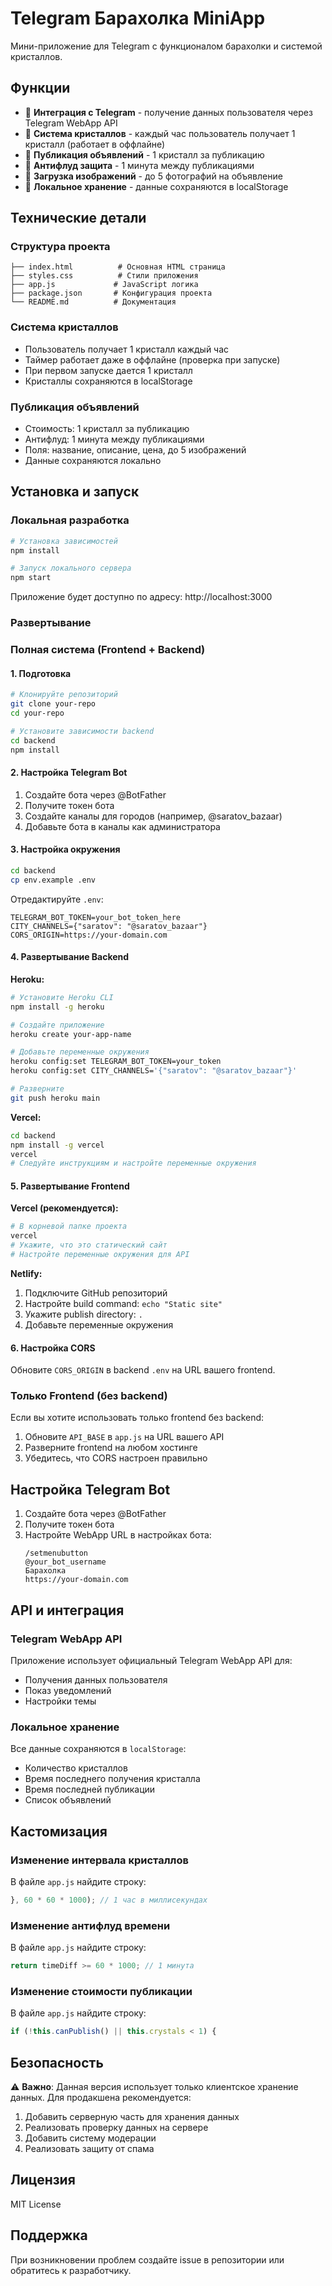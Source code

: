 # Telegram Барахолка MiniApp

Мини-приложение для Telegram с функционалом барахолки и системой кристаллов.

## Функции

- 🔐 **Интеграция с Telegram** - получение данных пользователя через Telegram WebApp API
- 💎 **Система кристаллов** - каждый час пользователь получает 1 кристалл (работает в оффлайне)
- 📝 **Публикация объявлений** - 1 кристалл за публикацию
- 🚫 **Антифлуд защита** - 1 минута между публикациями
- 📸 **Загрузка изображений** - до 5 фотографий на объявление
- 💾 **Локальное хранение** - данные сохраняются в localStorage

## Технические детали

### Структура проекта
```
├── index.html          # Основная HTML страница
├── styles.css          # Стили приложения
├── app.js             # JavaScript логика
├── package.json       # Конфигурация проекта
└── README.md          # Документация
```

### Система кристаллов
- Пользователь получает 1 кристалл каждый час
- Таймер работает даже в оффлайне (проверка при запуске)
- При первом запуске дается 1 кристалл
- Кристаллы сохраняются в localStorage

### Публикация объявлений
- Стоимость: 1 кристалл за публикацию
- Антифлуд: 1 минута между публикациями
- Поля: название, описание, цена, до 5 изображений
- Данные сохраняются локально

## Установка и запуск

### Локальная разработка
```bash
# Установка зависимостей
npm install

# Запуск локального сервера
npm start
```

Приложение будет доступно по адресу: http://localhost:3000

### Развертывание

### Полная система (Frontend + Backend)

#### 1. Подготовка
```bash
# Клонируйте репозиторий
git clone your-repo
cd your-repo

# Установите зависимости backend
cd backend
npm install
```

#### 2. Настройка Telegram Bot
1. Создайте бота через @BotFather
2. Получите токен бота
3. Создайте каналы для городов (например, @saratov_bazaar)
4. Добавьте бота в каналы как администратора

#### 3. Настройка окружения
```bash
cd backend
cp env.example .env
```

Отредактируйте `.env`:
```env
TELEGRAM_BOT_TOKEN=your_bot_token_here
CITY_CHANNELS={"saratov": "@saratov_bazaar"}
CORS_ORIGIN=https://your-domain.com
```

#### 4. Развертывание Backend

**Heroku:**
```bash
# Установите Heroku CLI
npm install -g heroku

# Создайте приложение
heroku create your-app-name

# Добавьте переменные окружения
heroku config:set TELEGRAM_BOT_TOKEN=your_token
heroku config:set CITY_CHANNELS='{"saratov": "@saratov_bazaar"}'

# Разверните
git push heroku main
```

**Vercel:**
```bash
cd backend
npm install -g vercel
vercel
# Следуйте инструкциям и настройте переменные окружения
```

#### 5. Развертывание Frontend

**Vercel (рекомендуется):**
```bash
# В корневой папке проекта
vercel
# Укажите, что это статический сайт
# Настройте переменные окружения для API
```

**Netlify:**
1. Подключите GitHub репозиторий
2. Настройте build command: `echo "Static site"`
3. Укажите publish directory: `.`
4. Добавьте переменные окружения

#### 6. Настройка CORS
Обновите `CORS_ORIGIN` в backend `.env` на URL вашего frontend.

### Только Frontend (без backend)

Если вы хотите использовать только frontend без backend:

1. Обновите `API_BASE` в `app.js` на URL вашего API
2. Разверните frontend на любом хостинге
3. Убедитесь, что CORS настроен правильно

## Настройка Telegram Bot

1. Создайте бота через @BotFather
2. Получите токен бота
3. Настройте WebApp URL в настройках бота:
   ```
   /setmenubutton
   @your_bot_username
   Барахолка
   https://your-domain.com
   ```

## API и интеграция

### Telegram WebApp API
Приложение использует официальный Telegram WebApp API для:
- Получения данных пользователя
- Показ уведомлений
- Настройки темы

### Локальное хранение
Все данные сохраняются в `localStorage`:
- Количество кристаллов
- Время последнего получения кристалла
- Время последней публикации
- Список объявлений

## Кастомизация

### Изменение интервала кристаллов
В файле `app.js` найдите строку:
```javascript
}, 60 * 60 * 1000); // 1 час в миллисекундах
```

### Изменение антифлуд времени
В файле `app.js` найдите строку:
```javascript
return timeDiff >= 60 * 1000; // 1 минута
```

### Изменение стоимости публикации
В файле `app.js` найдите строку:
```javascript
if (!this.canPublish() || this.crystals < 1) {
```

## Безопасность

⚠️ **Важно**: Данная версия использует только клиентское хранение данных. Для продакшена рекомендуется:

1. Добавить серверную часть для хранения данных
2. Реализовать проверку данных на сервере
3. Добавить систему модерации
4. Реализовать защиту от спама

## Лицензия

MIT License

## Поддержка

При возникновении проблем создайте issue в репозитории или обратитесь к разработчику.

